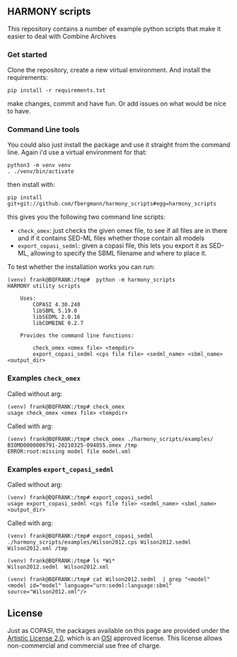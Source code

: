 ## HARMONY scripts
This repository contains a number of example python scripts that make it easier to deal with Combine Archives


### Get started
Clone the repository, create a new virtual environment. And install the requirements: 

	pip install -r requirements.txt

make changes, commit and have fun. Or add issues on what would be nice to have. 

### Command Line tools
You could also just install the package and use it straight from the command line. Again i'd use a virtual environment for that: 

	python3 -m venv venv
	. ./venv/bin/activate

then install with: 

	pip install git+git://github.com/fbergmann/harmony_scripts#egg=harmony_scripts

this gives you the following two command line scripts: 

 * `check_omex`: just checks the given omex file, to see if all files are in there and if it contains SED-ML files whether those contain all models 
 * `export_copasi_sedml`: given a copasi file, this lets you export it as SED-ML, allowing to specify the SBML filename and where to place it. 

To test whether the installation works you can run: 

	(venv) frank@BQFRANK:/tmp#  python -m harmony_scripts
 	HARMONY utility scripts

        Uses:
            COPASI 4.30.240
            libSBML 5.19.0
            libSEDML 2.0.16
            libCOMBINE 0.2.7

        Provides the command line functions:

            check_omex <omex file> <tempdir>
            export_copasi_sedml <cps file file> <sedml_name> <sbml_name> <output_dir>
		 


### Examples `check_omex`

Called without arg: 

	(venv) frank@BQFRANK:/tmp# check_omex
	usage check_omex <omex file> <tempdir>

Called with arg: 

	(venv) frank@BQFRANK:/tmp# check_omex ./harmony_scripts/examples/	BIOMD0000000791-20210325-094855.omex /tmp
	ERROR:root:missing model file model.xml


### Examples `export_copasi_sedml`

Called without arg: 

	(venv) frank@BQFRANK:/tmp# export_copasi_sedml
	usage export_copasi_sedml <cps file file> <sedml_name> <sbml_name> <output_dir>

Called with arg: 

	(venv) frank@BQFRANK:/tmp# export_copasi_sedml ./harmony_scripts/examples/Wilson2012.cps Wilson2012.sedml Wilson2012.xml /tmp
	
	(venv) frank@BQFRANK:/tmp# ls *Wi*
	Wilson2012.sedml  Wilson2012.xml	

	(venv) frank@BQFRANK:/tmp# cat Wilson2012.sedml  | grep "<model"
    <model id="model" language="urn:sedml:language:sbml" source="Wilson2012.xml"/>

## License 
Just as COPASI, the packages available on this page are provided under the 
[Artistic License 2.0](http://copasi.org/Download/License/), 
which is an [OSI](http://www.opensource.org/) approved license. This license 
allows non-commercial and commercial use free of charge.
